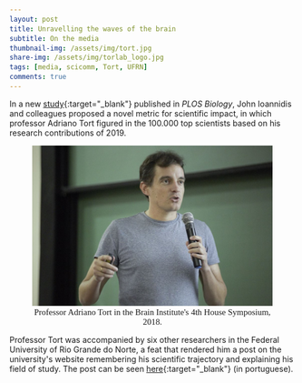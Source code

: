 ```yaml
---
layout: post
title: Unravelling the waves of the brain
subtitle: On the media
thumbnail-img: /assets/img/tort.jpg
share-img: /assets/img/torlab_logo.jpg
tags: [media, scicomm, Tort, UFRN]
comments: true
---
```


In a new [study](https://journals.plos.org/plosbiology/article?id=10.1371/journal.pbio.3000384){:target="_blank"} published in _PLOS Biology_, John Ioannidis and colleagues proposed a novel metric for scientific impact, in which professor Adriano Tort figured in the 100.000 top scientists based on his research contributions of 2019. 

<figure class="image" align="center">
  <img src="/assets/img/tort.jpg" alt="Adriano Tort">
  <figcaption style="font-family:calibri; font-style:bold; text-align:center; font-size:15px"> Professor Adriano Tort in the Brain Institute's 4th House Symposium, 2018. </figcaption>
</figure>

Professor Tort was accompanied by six other researchers in the Federal University of Rio Grande do Norte, a feat that rendered him a post on the university's website remembering his scientific trajectory and explaining his field of study. The post can be seen [here](https://ufrn.br/imprensa/noticias/42230/desvendando-as-ondas-cerebrais){:target="_blank"} (in portuguese).  